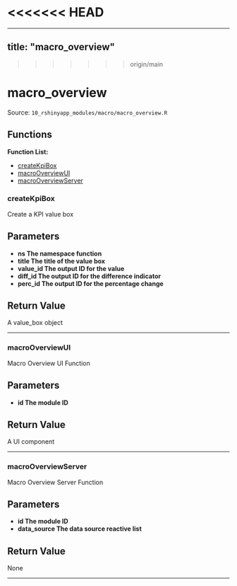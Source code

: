 <<<<<<< HEAD
=======
---
title: "macro_overview"
---

>>>>>>> origin/main
# macro_overview

Source: `10_rshinyapp_modules/macro/macro_overview.R`

## Functions

**Function List:**
- [createKpiBox](#createkpibox)
- [macroOverviewUI](#macrooverviewui)
- [macroOverviewServer](#macrooverviewserver)

### createKpiBox

Create a KPI value box


## Parameters

- **ns The namespace function**
- **title The title of the value box**
- **value_id The output ID for the value**
- **diff_id The output ID for the difference indicator**
- **perc_id The output ID for the percentage change**


## Return Value

A value_box object


---


### macroOverviewUI

Macro Overview UI Function


## Parameters

- **id The module ID**


## Return Value

A UI component


---


### macroOverviewServer

Macro Overview Server Function


## Parameters

- **id The module ID**
- **data_source The data source reactive list**


## Return Value

None


---

